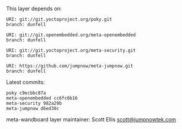 This layer depends on:

    URI: git://git.yoctoproject.org/poky.git
    branch: dunfell

    URI: git://git.openembedded.org/meta-openembedded
    branch: dunfell

    URI: git://git.yoctoproject.org/meta-security.git
    branch: dunfell

    URI: https://github.com/jumpnow/meta-jumpnow.git
    branch: dunfell

Latest commits:

    poky c9ecbbc87a
    meta-openembedded cc6fc6b16
    meta-security 982a29b
    meta-jumpnow d6ed30c

meta-wandboard layer maintainer: Scott Ellis <scott@jumpnowtek.com>
